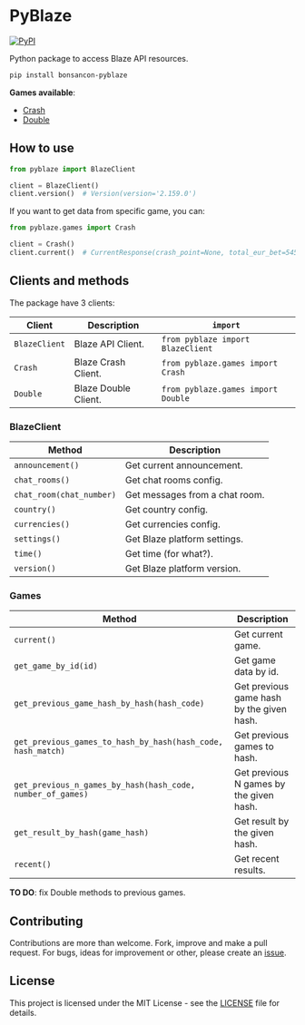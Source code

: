 # PyBlaze

<a href="https://pypi.org/project/bonsancon-pyblaze/">
  <img alt="PyPI" src="https://img.shields.io/pypi/v/bonsancon-pyblaze.svg">
</a>

Python package to access Blaze API resources.

```bash
pip install bonsancon-pyblaze
```

**Games available**:

- [Crash][game-crash]
- [Double][game-double]

## How to use

```python
from pyblaze import BlazeClient

client = BlazeClient()
client.version()  # Version(version='2.159.0')
```

If you want to get data from specific game, you can:

```python
from pyblaze.games import Crash

client = Crash()
client.current()  # CurrentResponse(crash_point=None, total_eur_bet=5454.341490738392, ...)
```

## Clients and methods

The package have 3 clients:

| Client        | Description          | `import`                           |
|---------------|----------------------|------------------------------------|
| `BlazeClient` | Blaze API Client.    | `from pyblaze import BlazeClient`  |
| `Crash`       | Blaze Crash Client.  | `from pyblaze.games import Crash`  |
| `Double`      | Blaze Double Client. | `from pyblaze.games import Double` |

### BlazeClient

| Method                   | Description                    |
|--------------------------|--------------------------------|
| `announcement()`         | Get current announcement.      |
| `chat_rooms()`           | Get chat rooms config.         |
| `chat_room(chat_number)` | Get messages from a chat room. |
| `country()`              | Get country config.            |
| `currencies()`           | Get currencies config.         |
| `settings()`             | Get Blaze platform settings.   |
| `time()`                 | Get time (for what?).          |
| `version()`              | Get Blaze platform version.    |

### Games

| Method                                                      | Description                               |
|-------------------------------------------------------------|-------------------------------------------|
| `current()`                                                 | Get current game.                         |
| `get_game_by_id(id)`                                        | Get game data by id.                      |
| `get_previous_game_hash_by_hash(hash_code)`                 | Get previous game hash by the given hash. |
| `get_previous_games_to_hash_by_hash(hash_code, hash_match)` | Get previous games to hash.               |
| `get_previous_n_games_by_hash(hash_code, number_of_games)`  | Get previous N games by the given hash.   |
| `get_result_by_hash(game_hash)`                             | Get result by the given hash.             |
| `recent()`                                                  | Get recent results.                       |

**TO DO**: fix Double methods to previous games.

## Contributing

Contributions are more than welcome. Fork, improve and make a pull request.
For bugs, ideas for improvement or other, please create an [issue][issues].

## License

This project is licensed under the MIT License - see the [LICENSE](LICENSE) file for details.

[game-crash]: https://blaze.com/pt/games/crash
[game-double]: https://blaze.com/pt/games/double
[issues]: https://github.com/bonsancon/pyblaze/issues
